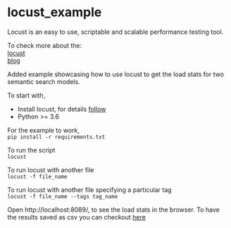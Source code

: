 # locust_example

Locust is an easy to use, scriptable and scalable performance testing tool.<br>

To check more about the:<br>
[locust](http://docs.locust.io/en/stable/what-is-locust.html)<br>
[blog](http://oak.cs.ucla.edu/refs/locust/index.html)

Added example showcasing how to use locust to get the load stats for two semantic search models.

To start with, 
- Install locust, for details [follow](https://docs.locust.io/en/stable/installation.html)
- Python >= 3.6

For the example to work,<br> 
`pip install -r requirements.txt`


To run the script<br> 
`locust`

To run locust with another file<br>
`locust -f file_name`

To run locust with another file specifying a particular tag<br>
`locust -f file_name --tags tag_name`


Open http://localhost:8089/, to see the load stats in the browser. To have the results saved as csv you can checkout [here](http://docs.locust.io/en/stable/retrieving-stats.html)
